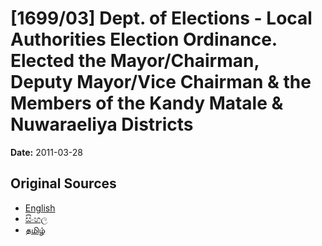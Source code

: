 # [1699/03] Dept. of Elections - Local Authorities Election Ordinance. Elected the Mayor/Chairman, Deputy Mayor/Vice Chairman & the Members of the Kandy Matale & Nuwaraeliya Districts

**Date:** 2011-03-28

## Original Sources

- [English](https://documents.gov.lk/view/extra-gazettes/2011/3/1699-03_E.pdf)
- [සිංහල](https://documents.gov.lk/view/extra-gazettes/2011/3/1699-03_S.pdf)
- [தமிழ்](https://documents.gov.lk/view/extra-gazettes/2011/3/1699-03_T.pdf)
